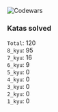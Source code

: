 ![Codewars](https://www.codewars.com/users/PheRum/badges/large)

### Katas solved

`Total`: 120 \
`8_kyu`: 95 \
`7_kyu`: 16 \
`6_kyu`: 9 \
`5_kyu`: 0 \
`4_kyu`: 0 \
`3_kyu`: 0 \
`2_kyu`: 0 \
`1_kyu`: 0
